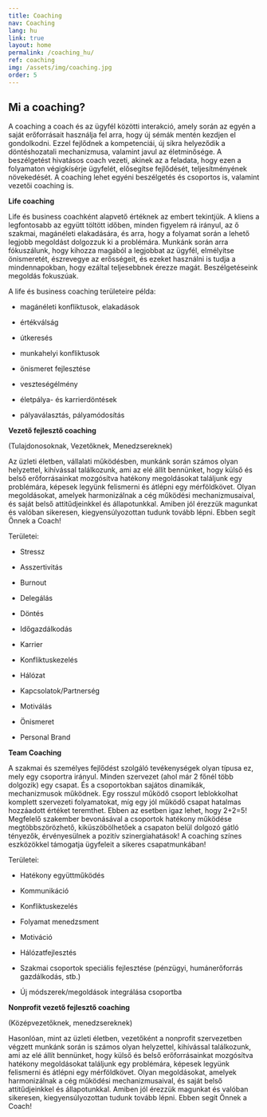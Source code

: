 ```yaml
---
title: Coaching
nav: Coaching
lang: hu
link: true
layout: home
permalink: /coaching_hu/
ref: coaching
img: /assets/img/coaching.jpg
order: 5
---
```


## __Mi a coaching?__

A coaching a coach és az ügyfél közötti interakció, amely során az egyén a saját erőforrásait használja fel arra, hogy új sémák mentén kezdjen el gondolkodni. Ezzel fejlődnek a kompetenciái, új síkra helyeződik a döntéshozatali mechanizmusa, valamint javul az életminősége. A beszélgetést hivatásos coach vezeti, akinek az a feladata, hogy ezen a folyamaton végigkísérje ügyfelét, elősegítse fejlődését, teljesítményének növekedését. A coaching lehet egyéni beszélgetés és csoportos is, valamint vezetői coaching is.

__Life coaching__

Life és business coachként alapvető értéknek az embert tekintjük.  A kliens a legfontosabb az együtt töltött időben, minden figyelem rá irányul, az ő szakmai, magánéleti elakadására, és arra, hogy a folyamat során a lehető legjobb megoldást dolgozzuk ki a problémára. Munkánk során arra fókuszálunk, hogy kihozza magából a legjobbat az ügyfél, elmélyítse önismeretét, észrevegye az erősségeit, és ezeket használni is tudja a mindennapokban, hogy ezáltal teljesebbnek érezze magát. Beszélgetéseink megoldás fokuszúak.

A life és business coaching területeire példa:

- magánéleti konfliktusok, elakadások

- értékválság

- útkeresés

- munkahelyi konfliktusok

- önismeret fejlesztése

- veszteségélmény

- életpálya- és karrierdöntések

- pályaválasztás, pályamódosítás

__Vezető fejlesztő coaching__

(Tulajdonosoknak, Vezetőknek, Menedzsereknek)

Az üzleti életben, vállalati működésben, munkánk során számos olyan helyzettel, kihívással találkozunk, ami az elé állít bennünket, hogy külső és belső erőforrásainkat mozgósítva hatékony megoldásokat találjunk egy problémára, képesek legyünk felismerni és átlépni egy mérföldkövet. Olyan megoldásokat, amelyek harmonizálnak a cég működési mechanizmusaival, és saját belső attitűdjeinkkel és állapotunkkal. Amiben jól érezzük magunkat és valóban sikeresen, kiegyensúlyozottan tudunk tovább lépni. Ebben segít Önnek a Coach!

Területei:

- Stressz

- Asszertivitás

- Burnout

- Delegálás

- Döntés

- Időgazdálkodás

- Karrier

- Konfliktuskezelés

- Hálózat

- Kapcsolatok/Partnerség

- Motiválás

- Önismeret

- Personal Brand

__Team Coaching__

A szakmai és személyes fejlődést szolgáló tevékenységek olyan típusa ez, mely egy csoportra irányul. Minden szervezet (ahol már 2 főnél több dolgozik) egy csapat. És a csoportokban sajátos dinamikák, mechanizmusok működnek. Egy rosszul működő csoport leblokkolhat komplett szervezeti folyamatokat, míg egy jól működő csapat hatalmas hozzáadott értéket teremthet. Ebben az esetben igaz lehet, hogy 2+2=5! Megfelelő szakember bevonásával a csoportok hatékony működése megtöbbszörözhető, kiküszöbölhetőek a csapaton belül dolgozó gátló tényezők, érvényesülnek a pozitív szinergiahatások! A coaching színes eszközökkel támogatja ügyfeleit a sikeres csapatmunkában!

Területei:

- Hatékony együttműködés

- Kommunikáció

- Konfliktuskezelés

- Folyamat menedzsment

- Motiváció

- Hálózatfejlesztés

- Szakmai csoportok speciális fejlesztése (pénzügyi, humánerőforrás gazdálkodás, stb.)

- Új módszerek/megoldások integrálása csoportba

__Nonprofit vezető fejlesztő coaching__

(Középvezetőknek, menedzsereknek)

Hasonlóan, mint az üzleti életben, vezetőként a nonprofit szervezetben végzett munkánk során is számos olyan helyzettel, kihívással találkozunk, ami az elé állít bennünket, hogy külső és belső erőforrásainkat mozgósítva hatékony megoldásokat találjunk egy problémára, képesek legyünk felismerni és átlépni egy mérföldkövet. Olyan megoldásokat, amelyek harmonizálnak a cég működési mechanizmusaival, és saját belső attitűdjeinkkel és állapotunkkal. Amiben jól érezzük magunkat és valóban sikeresen, kiegyensúlyozottan tudunk tovább lépni. Ebben segít Önnek a Coach!
